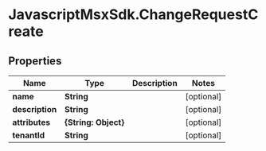# JavascriptMsxSdk.ChangeRequestCreate

## Properties

Name | Type | Description | Notes
------------ | ------------- | ------------- | -------------
**name** | **String** |  | [optional] 
**description** | **String** |  | [optional] 
**attributes** | **{String: Object}** |  | [optional] 
**tenantId** | **String** |  | [optional] 



